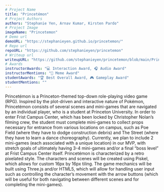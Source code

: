 ```yaml
---
# Project Name
title: "Princetémon"
# Project Authors
authors: "Stephanie Yen, Arnav Kumar, Kirsten Pardo"
# Project Image
imageName: "Princetemon"
# Demo url
demoURL: "https://stephanieyen.github.io/princetemon/"
# Repo url
repoURL: "https://github.com/stephanieyen/princetemon"
# Writeup url
writeupURL: "https://github.com/stephanieyen/princetemon/blob/main/Princete%CC%81mon%20Written%20Report.pdf"
# Awards
instructorAwards: "💻 Interaction Award, 🎧 Audio Award"
instructorMentions: "🤪 Meme Award"
studentAwards: "🏆 Best Overall Award, 🎮 Gameplay Award"
studentMentions: ""
---
```

Princetémon is a Princeton-themed top-down role-playing video game (RPG). Inspired by the plot-driven and interactive nature of Pokémon, Princetémon consists of several scenes and mini-games that are navigated by an individual player, who is a student at Princeton University. In order to enter Frist Campus Center, which has been locked by Christopher Nolan’s filming crew, the student must complete mini-games to collect props necessary for entrance from various locations on campus, such as Poe Field (where they have to dodge construction debris) and The Street (where they have to learn a dance choreography). Currently, we plan to include 2 mini-games (each associated with a unique location) in our MVP, with stretch goals of ultimately having 3-4 mini-games and/or a final “boss level” at Frist Campus Center itself. Princetémon is characterized by a retro pixelated style. The characters and scenes will be created using Piskel, which allows for custom 16px by 16px tiling. The game mechanics will be built using Three.js and/or HTML5, which will allow for handling user input such as controlling the character’s movement with the arrow buttons (which will be useful for both navigating between different scenes and for completing the mini-games).
